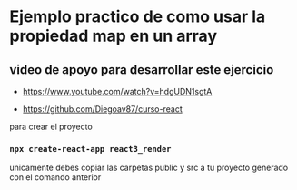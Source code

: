 # Ejemplo practico de como usar la propiedad map en un array



## video de apoyo para desarrollar este ejercicio 

* https://www.youtube.com/watch?v=hdgUDN1sgtA

* https://github.com/Diegoav87/curso-react


para crear el proyecto
### `npx create-react-app react3_render`

unicamente debes copiar las carpetas public y src
a tu proyecto generado con el comando anterior


